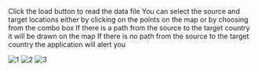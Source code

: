 Click the load button to read the data file
You can select the source and target locations either by clicking on the points on the map or by choosing from the combo box
If there is a path from the source to the target country it will be drawn on the map
If there is no path from the source to the target country the application will alert you

![1](https://github.com/user-attachments/assets/4b583846-1b6d-4f36-a31e-3da2b8ef95e7)
![2](https://github.com/user-attachments/assets/efd31a44-1c84-4f15-a817-b802b7daba68)
![3](https://github.com/user-attachments/assets/d2dd1f84-45e8-429b-8269-904e427559d9)
